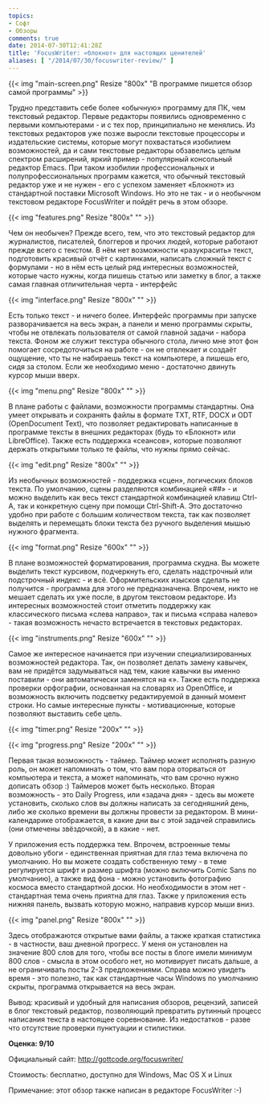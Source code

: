 ```yaml
---
topics:
- Софт
- Обзоры
comments: true
date: 2014-07-30T12:41:28Z
title: 'FocusWriter: «блокнот» для настоящих ценителей'
aliases: [ "/2014/07/30/focuswriter-review/" ]
---
```


{{< img "main-screen.png" Resize "800x" "В программе пишется обзор самой программы" >}}

Трудно представить себе более «обычную» программу для ПК, чем текстовый редактор. Первые редакторы появились одновременно с первыми компьютерами - и с тех пор, принципиально не менялись. Из текстовых редакторов уже позже выросли текстовые процессоры и издательские системы, которые могут похвастаться изобилием возможностей, да и сами текстовые редакторы обзавелись целым спектром расширений, яркий пример - популярный консольный редактор Emacs. При таком изобилии профессиональных и полупрофессиональных программ кажется, что обычный текстовый редактор уже и не нужен - его с успехом заменяет «Блокнот» из стандартной поставки Microsoft Windows. Но это не так - и о необычном текстовом редакторе FocusWriter и пойдёт речь в этом обзоре.

<!--more-->

{{< img "features.png" Resize "800x" "" >}}

Чем он необычен? Прежде всего, тем, что это текстовый редактор для журналистов, писателей, блоггеров и прочих людей, которые работают прежде всего с текстом. В нём нет возможности «разукрасить» текст, подготовить красивый отчёт с картинками, написать сложный текст с формулами - но в нём есть целый ряд интересных возможностей, которые часто нужны, когда пишешь статью или заметку в блог, а также самая главная отличительная черта - интерфейс

{{< img "interface.png" Resize "800x" "" >}}

Есть только текст - и ничего более. Интерфейс программы при запуске разворачивается на весь экран, а панели и меню программы скрыты, чтобы не отвлекать пользователя от самой главной задачи - набора текста. Фоном же служит текстура обычного стола, лично мне этот фон помогает сосредоточиться на работе - он не отвлекает и создаёт ощущение, что ты не набираешь текст на компьютере, а пишешь его, сидя за столом. Если же необходимо меню - достаточно двинуть курсор мыши вверх.

{{< img "menu.png" Resize "800x" "" >}}

В плане работы с файлами, возможности программы стандартны. Она умеет открывать и сохранять файлы в формате TXT, RTF, DOCX и ODT (OpenDocument Text), что позволяет редактировать написанные в программе тексты в внешних редакторах (будь то «Блокнот» или LibreOffice). Также есть поддержка «сеансов», которые позволяют держать открытыми только те файлы, что нужны прямо сейчас.

{{< img "edit.png" Resize "800x" "" >}}

Из необычных возможностей - поддержка «сцен», логических блоков текста. По умолчанию, сцены разделяются комбинацией «##» - и можно выделить как весь текст стандартной комбинацией клавиш Ctrl-A, так и конкретную сцену при помощи Ctrl-Shift-A. Это достаточно удобно при работе с большим количеством текста, так как позволяет выделять и перемещать блоки текста без ручного выделения мышью нужного фрагмента.

{{< img "format.png" Resize "600x" "" >}}

В плане возможностей форматирования, программа скудна. Вы можете выделить текст курсивом, подчеркнуть его, сделать надстрочный или подстрочный индекс - и всё. Оформительских изысков сделать не получится - программа для этого не предназначена. Впрочем, никто не мешает сделать их уже после, в другом текстовом редакторе. Из интересных возможностей стоит отметить поддержку как классического письма «слева направо», так и письма «справа налево» - такая возможность нечасто встречается в текстовых редакторах.

{{< img "instruments.png" Resize "600x" "" >}}

Самое же интересное начинается при изучении специализированных возможностей редактора. Так, он позволяет делать замену кавычек, вам не придётся задумываться над тем, какие кавычки вы именно поставили - они автоматически заменятся на «». Также есть поддержка проверки орфографии, основанная на словарях из OpenOffice, и возможность включить подсветку редактируемой в данный момент строки. Но самые интересные пункты - мотивационные, которые позволяют выставить себе цель.

{{< img "timer.png" Resize "200x" "" >}}

{{< img "progress.png" Resize "200x" "" >}}

Первая такая возможность - таймер. Таймер может исполнять разную роль, он может напоминать о том, что вам пора оторваться от компьютера и текста, а может напоминать, что вам срочно нужно дописать обзор :) Таймеров может быть несколько. Вторая возможность - это Daily Progress, или «задача дня» - здесь вы можете установить, сколько слов вы должны написать за сегодняшний день, либо же сколько времени вы должны провести за редактором. В мини-календарике отображается, в какие дни вы с этой задачей справились (они отмечены звёздочкой), а в какие - нет.

У приложения есть поддержка тем. Впрочем, встроенные темы довольно убоги - единственная приятная для глаз тема включена по умолчанию. Но вы можете создать собственную тему - в теме регулируется шрифт и размер шрифта (можно включить Comic Sans по умолчанию), а также вид фона - можно установить фотографию космоса вместо стандартной доски. Но необходимости в этом нет - стандартная тема очень приятна для глаз. Также у приложения есть нижняя панель, вызвать которую можно, направив курсор мыши вниз.

{{< img "panel.png" Resize "800x" "" >}}

Здесь отображаются открытые вами файлы, а также краткая статистика - в частности, ваш дневной прогресс. У меня он установлен на значение 800 слов для того, чтобы все посты в блоге имели минимум 800 слов - смысла в этом особого нет, но мотивирует писать дальше, а не ограничивать посты 2-3 предложениями. Справа можно увидеть время - это полезно, так как стандартные часы Windows по умолчанию скрыты, программа открывается на весь экран.

Вывод: красивый и удобный для написания обзоров, рецензий, записей в блог текстовый редактор, позволяющий превратить рутинный процесс написания текста в настоящее соревнование. Из недостатков - разве что отсутствие проверки пунктуации и стилистики.

**Оценка: 9/10**

Официальный сайт: http://gottcode.org/focuswriter/

Стоимость: бесплатно, доступно для Windows, Mac OS X и Linux

Примечание: этот обзор также написан в редакторе FocusWriter :-)
